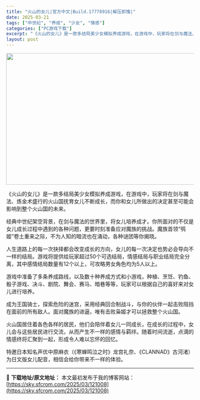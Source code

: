 ```yaml
---
title: "火山的女儿|官方中文|Build.17778916|解压即撸|"
date: 2025-03-21
tags: ["中世纪", "养成", "少女", "情感"]
categories: ["PC游戏下载"]
excerpt: "《火山的女儿》是一款多结局美少女模拟养成游戏，在游戏中，玩家将在剑与魔法、炼金术盛行的火山国抚育女儿不断成长，而你和女儿所做出的决定甚至可能会影响到整个火山国的未来。 经典中世纪架空背景，在剑与魔法的世界里，将女儿培养成才。你所面对的不仅是女儿成长过程中遇到的各种问题，更要时刻准备应对魔族的挑战。魔&hellip;"
layout: post
---
```


<img class="aligncenter size-full wp-image-120976" src="https://sky.sfcrom.com/wp-content/uploads/2025/03/2025032105185323.webp" alt="" width="616" height="353" />

《火山的女儿》是一款多结局美少女模拟养成游戏，在游戏中，玩家将在剑与魔法、炼金术盛行的火山国抚育女儿不断成长，而你和女儿所做出的决定甚至可能会影响到整个火山国的未来。

经典中世纪架空背景，在剑与魔法的世界里，将女儿培养成才。你所面对的不仅是女儿成长过程中遇到的各种问题，更要时刻准备应对魔族的挑战。魔族首领“鸮姬”卷土重来之际，不为人知的暗流也在涌动，各种谜团等你揭晓。

人生道路上的每一次抉择都会改变成长的方向，女儿的每一次决定也势必会导向不一样的结局。游戏将提供给玩家超过50个可选结局，情感结局与职业结局完全分离，其中感情结局数量有12个以上，可攻略男女角色均为5人以上。

游戏中准备了多条养成路线，以及数十种养成方式和小游戏，种植、烹饪、钓鱼、骰子游戏、决斗、剧院、舞会、赛马、暗巷等等，玩家可以根据自己的喜好来对女儿进行培养。

成为王国骑士，探索危险的迷宫，采用经典回合制战斗，与你的伙伴一起击败阻挡在面前的所有敌人。面对魔族的进逼，唯有击败枭姬才可以拯救整个火山国。

火山国居住着各色各样的居民，他们会陪伴着女儿一同成长，在成长的过程中，女儿会与这些居民进行交流，从而产生不一样的感情与羁绊。随着时间流逝，点滴的情感终将汇聚到一起，形成令人难以忘怀的回忆。

特邀日本知名声优中原麻衣（《寒蝉鸣泣之时》龙宫礼奈、《CLANNAD》古河渚）为日文版女儿配音，相信会给你带来不一样的体验。

---
📖 **下载地址/原文地址：** 本文最初发布于我的博客网站：[https://sky.sfcrom.com/2025/03/121008](https://sky.sfcrom.com/2025/03/121008)
